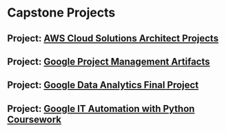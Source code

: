 # Capstone Projects

## Project: [AWS Cloud Solutions Architect Projects](https://github.com/Mregojos/AWS-Cloud-Solutions-Architect)

## Project: [Google Project Management Artifacts](https://github.com/Mregojos/Project-Management-Artifacts)

## Project: [Google Data Analytics Final Project](https://github.com/Mregojos/Data-Analytics-Final-Project)

## Project: [Google IT Automation with Python Coursework](https://github.com/Mregojos/IT-Automation-with-Python)
 
